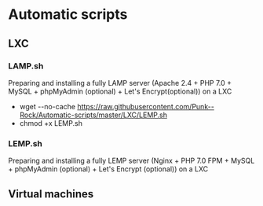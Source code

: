 # Automatic scripts

## LXC

### LAMP.sh

Preparing and installing a fully LAMP server (Apache 2.4 + PHP 7.0 + MySQL + phpMyAdmin (optional) + Let's Encrypt(optional)) on a LXC

* wget --no-cache https://raw.githubusercontent.com/Punk--Rock/Automatic-scripts/master/LXC/LEMP.sh
* chmod +x LEMP.sh

### LEMP.sh

Preparing and installing a fully LEMP server (Nginx + PHP 7.0 FPM + MySQL + phpMyAdmin (optional) + Let's Encrypt (optional)) on a LXC

## Virtual machines
